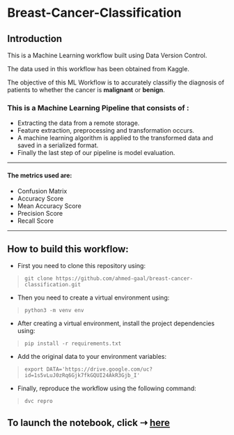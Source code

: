 # Breast-Cancer-Classification

## Introduction
This is a Machine Learning workflow built using Data Version Control.

The data used in this workflow has been obtained from Kaggle.

The objective of this ML Workflow is to accurately classifiy the
diagnosis of patients to whether the cancer is **malignant** or **benign**.

### This is a Machine Learning Pipeline that consists of :
* Extracting the data from a remote storage. 
* Feature extraction, preprocessing and transformation occurs.
* A machine learning algorithm is applied to the transformed data and saved in a
serialized format.
* Finally the last step of our pipeline is model evaluation. 
--------
#### The metrics used are:
* Confusion Matrix
* Accuracy Score
* Mean Accuracy Score
* Precision Score
* Recall Score
-------
## How to build this workflow:
* First you need to clone this repository using:
> ```git clone https://github.com/ahmed-gaal/breast-cancer-classification.git```
* Then you need to create a virtual environment using:
> ```python3 -m venv env```
* After creating a virtual environment, install the project dependencies using:
> ```pip install -r requirements.txt```
* Add the original data to your environment variables:
> ```export DATA='https://drive.google.com/uc?id=1s5vLuJ0zRq6Gjk7fkGQUI24AkR3Gjb_I'```
* Finally, reproduce the workflow using the following command:
> ```dvc repro```


To launch the notebook, click ⇢ [here](https://mybinder.org/v2/gh/ahmed14-cell/breast-cancer-classification/HEAD)
-------